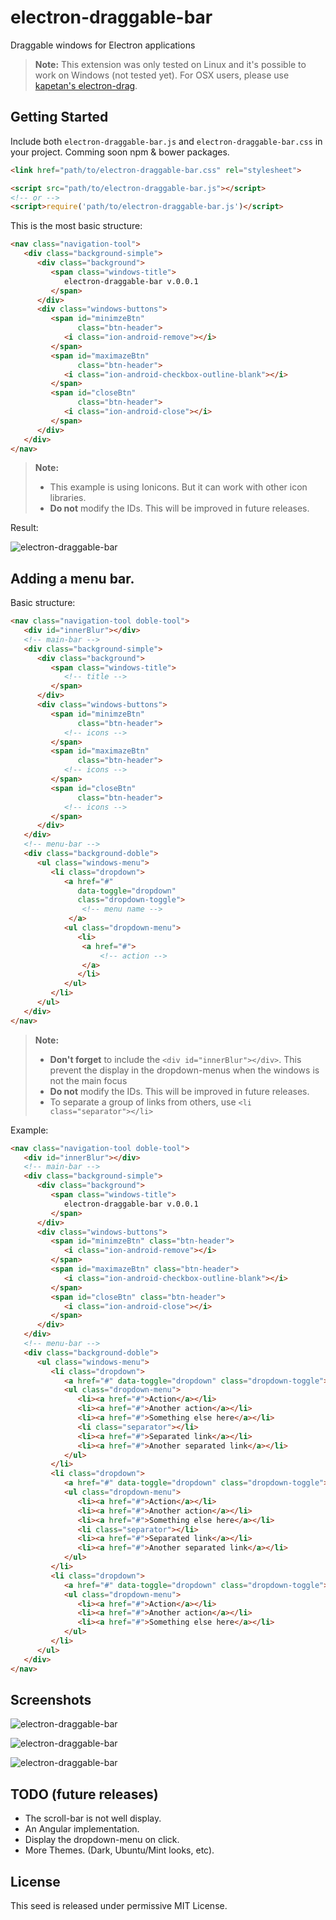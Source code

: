 # electron-draggable-bar
Draggable windows for Electron applications

> **Note:** This extension was only tested on Linux and it's possible to work on Windows (not tested yet).
            For OSX users, please use [kapetan's electron-drag](https://github.com/kapetan/electron-drag).

## Getting Started
Include both `electron-draggable-bar.js` and `electron-draggable-bar.css` in your project.
Comming soon npm & bower packages.

```html
<link href="path/to/electron-draggable-bar.css" rel="stylesheet">

<script src="path/to/electron-draggable-bar.js"></script>
<!-- or -->
<script>require('path/to/electron-draggable-bar.js')</script>
```

This is the most basic structure:

```html
<nav class="navigation-tool">
   <div class="background-simple">
      <div class="background">
         <span class="windows-title">
         	electron-draggable-bar v.0.0.1
         </span>
      </div>
      <div class="windows-buttons">
         <span id="minimzeBtn"
               class="btn-header">
            <i class="ion-android-remove"></i>
         </span>
         <span id="maximazeBtn"
               class="btn-header">
            <i class="ion-android-checkbox-outline-blank"></i>
         </span>
         <span id="closeBtn"
               class="btn-header">
            <i class="ion-android-close"></i>
         </span>
      </div>
   </div>
</nav>
```
> **Note:** 
> - This example is using Ionicons. But it can work with other icon libraries.
> - **Do not** modify the IDs. This will be improved in future releases.


Result:

![electron-draggable-bar](/image/screen4.jpg)

## Adding a menu bar.

Basic structure:

```html
<nav class="navigation-tool doble-tool">
   <div id="innerBlur"></div>
   <!-- main-bar -->
   <div class="background-simple">
      <div class="background">
         <span class="windows-title">
         	<!-- title -->
         </span>
      </div>
      <div class="windows-buttons">
         <span id="minimzeBtn"
               class="btn-header">
            <!-- icons -->
         </span>
         <span id="maximazeBtn"
               class="btn-header">
            <!-- icons -->
         </span>
         <span id="closeBtn"
               class="btn-header">
            <!-- icons -->
         </span>
      </div>
   </div>
   <!-- menu-bar -->
   <div class="background-doble">
      <ul class="windows-menu">
         <li class="dropdown">
            <a href="#"
               data-toggle="dropdown"
               class="dropdown-toggle">
            	<!-- menu name -->
             </a>
            <ul class="dropdown-menu">
               <li>
               	<a href="#">
               		<!-- action -->
               	</a>
               </li>
            </ul>
         </li>
      </ul>
   </div>
</nav>
```
> **Note:** 
> - **Don't forget** to include the `<div id="innerBlur"></div>`. This prevent the display in the dropdown-menus when the windows is not the main focus
> - **Do not** modify the IDs. This will be improved in future releases.
> - To separate a group of links from others, use `<li class="separator"></li>`


Example:

```html
<nav class="navigation-tool doble-tool">
   <div id="innerBlur"></div>
   <!-- main-bar -->
   <div class="background-simple">
      <div class="background">
         <span class="windows-title">
         	electron-draggable-bar v.0.0.1
         </span>
      </div>
      <div class="windows-buttons">
         <span id="minimzeBtn" class="btn-header">
            <i class="ion-android-remove"></i>
         </span>
         <span id="maximazeBtn" class="btn-header">
            <i class="ion-android-checkbox-outline-blank"></i>
         </span>
         <span id="closeBtn" class="btn-header">
            <i class="ion-android-close"></i>
         </span>
      </div>
   </div>
   <!-- menu-bar -->
   <div class="background-doble">
      <ul class="windows-menu">
         <li class="dropdown">
            <a href="#" data-toggle="dropdown" class="dropdown-toggle">First Menu</a>
            <ul class="dropdown-menu">
               <li><a href="#">Action</a></li>
               <li><a href="#">Another action</a></li>
               <li><a href="#">Something else here</a></li>
               <li class="separator"></li>
               <li><a href="#">Separated link</a></li>
               <li><a href="#">Another separated link</a></li>
            </ul>
         </li>
         <li class="dropdown">
            <a href="#" data-toggle="dropdown" class="dropdown-toggle">Second Menu</a>
            <ul class="dropdown-menu">
               <li><a href="#">Action</a></li>
               <li><a href="#">Another action</a></li>
               <li><a href="#">Something else here</a></li>
               <li class="separator"></li>
               <li><a href="#">Separated link</a></li>
               <li><a href="#">Another separated link</a></li>
            </ul>
         </li>
         <li class="dropdown">
            <a href="#" data-toggle="dropdown" class="dropdown-toggle">Menu</a>
            <ul class="dropdown-menu">
               <li><a href="#">Action</a></li>
               <li><a href="#">Another action</a></li>
               <li><a href="#">Something else here</a></li>
            </ul>
         </li>
      </ul>
   </div>
</nav>
```

## Screenshots

![electron-draggable-bar](/image/screen.jpg)

![electron-draggable-bar](/image/screen2.jpg)

![electron-draggable-bar](/image/screen3.jpg)

## TODO (future releases)

- The scroll-bar is not well display.
- An Angular implementation.
- Display the dropdown-menu on click.
- More Themes. (Dark, Ubuntu/Mint looks, etc).

## License
This seed is released under permissive MIT License.